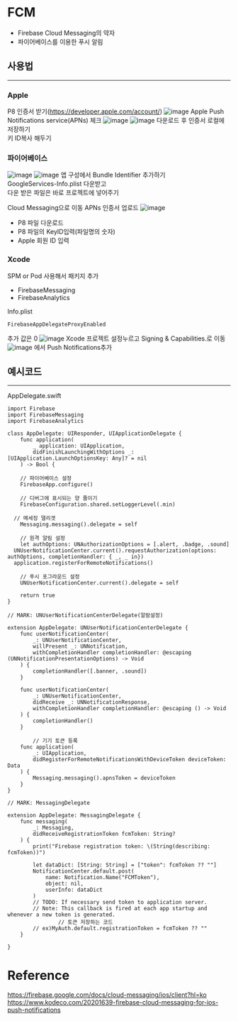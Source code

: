 # FCM
- Firebase Cloud Messaging의 약자  
- 파이어베이스를 이용한 푸시 알림

## 사용법  
---
### Apple 
P8 인증서 받기(https://developer.apple.com/account/)
![image](https://user-images.githubusercontent.com/68246962/232309127-26efe7c4-9cf7-4eb6-a093-d1c684005260.png)
Apple Push Notifications service(APNs) 체크
![image](https://user-images.githubusercontent.com/68246962/232309232-f7cb1a6d-ecd2-41fc-8846-508381f4e326.png)
![image](https://user-images.githubusercontent.com/68246962/232309430-ed7b0f88-3c3d-45b9-a87a-a253a1c79d97.png)
다운로드 후 인증서 로컬에 저장하기  
키 ID복사 해두기

### 파이어베이스 
![image](https://user-images.githubusercontent.com/68246962/232309640-1545e1da-70c1-443e-9bab-9adf47894368.png)
![image](https://user-images.githubusercontent.com/68246962/232309708-42816123-6c60-4c7f-a6af-f10d1e256ce8.png)
앱 구성에서 Bundle Identifier 추가하기   
GoogleServices-Info.plist 다운받고  
다운 받은 파일은 바로 프로젝트에 넣어주기  

Cloud Messaging으로 이동 APNs 인증서 업로드
![image](https://user-images.githubusercontent.com/68246962/232309841-d8313682-8b26-4303-999e-4316ea7659ca.png)

- P8 파일 다운로드
- P8 파일의 KeyID입력(파일명의 숫자)
- Apple 회원 ID 입력

### Xcode
SPM or Pod 사용해서 패키지 추가
- FirebaseMessaging
- FirebaseAnalytics

Info.plist
~~~
FirebaseAppDelegateProxyEnabled
~~~
추가 값은 0 
![image](https://user-images.githubusercontent.com/68246962/232310070-7a5f26e5-2107-4b64-b9f0-36507d8040c6.png)
Xcode 프로젝트 설정누르고 Signing & Capabilities.로 이동
![image](https://user-images.githubusercontent.com/68246962/232310535-c1494ddc-e491-4627-8d53-ee146c84b177.png)
에서 Push Notifications추가


## 예시코드
---
AppDelegate.swift
~~~
import Firebase
import FirebaseMessaging
import FirebaseAnalytics

class AppDelegate: UIResponder, UIApplicationDelegate {
	func application(
        _ application: UIApplication,
        didFinishLaunchingWithOptions _: [UIApplication.LaunchOptionsKey: Any]? = nil
    ) -> Bool {
  
	// 파이어베이스 설정
	FirebaseApp.configure()

	// 디버그에 표시되는 양 줄이기
	FirebaseConfiguration.shared.setLoggerLevel(.min)
	
  // 메세징 델리겟
	Messaging.messaging().delegate = self

	// 원격 알림 설정
	let authOptions: UNAuthorizationOptions = [.alert, .badge, .sound]
  UNUserNotificationCenter.current().requestAuthorization(options: authOptions, completionHandler: { _, _ in})
  application.registerForRemoteNotifications()

	// 푸시 포그라운드 설정
	UNUserNotificationCenter.current().delegate = self

	return true
}

// MARK: UNUserNotificationCenterDelegate(알람설정)

extension AppDelegate: UNUserNotificationCenterDelegate {
    func userNotificationCenter(
        _: UNUserNotificationCenter,
        willPresent _: UNNotification,
        withCompletionHandler completionHandler: @escaping (UNNotificationPresentationOptions) -> Void
    ) {
        completionHandler([.banner, .sound])
    }

    func userNotificationCenter(
        _: UNUserNotificationCenter,
        didReceive _: UNNotificationResponse,
        withCompletionHandler completionHandler: @escaping () -> Void
    ) {
        completionHandler()
    }

		// 기기 토큰 등록
    func application(
        _: UIApplication,
        didRegisterForRemoteNotificationsWithDeviceToken deviceToken: Data
    ) {
        Messaging.messaging().apnsToken = deviceToken
    }
}

// MARK: MessagingDelegate

extension AppDelegate: MessagingDelegate {
    func messaging(
        _: Messaging,
        didReceiveRegistrationToken fcmToken: String?
    ) {
        print("Firebase registration token: \(String(describing: fcmToken))")

        let dataDict: [String: String] = ["token": fcmToken ?? ""]
        NotificationCenter.default.post(
            name: Notification.Name("FCMToken"),
            object: nil,
            userInfo: dataDict
        )
        // TODO: If necessary send token to application server.
        // Note: This callback is fired at each app startup and whenever a new token is generated.
				// 토큰 저장하는 코드
        // ex)MyAuth.default.registrationToken = fcmToken ?? ""
    }

}
~~~

# Reference
https://firebase.google.com/docs/cloud-messaging/ios/client?hl=ko  
https://www.kodeco.com/20201639-firebase-cloud-messaging-for-ios-push-notifications  
